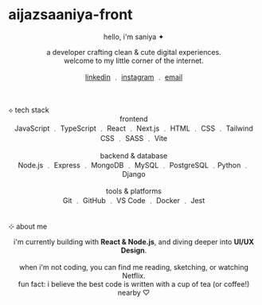 # aijazsaaniya-front
<p align="center">
hello, i'm saniya ✦
</p>
<p align="center">
a developer crafting clean & cute digital experiences.
<br>
welcome to my little corner of the internet.
</p>
<p align="center">
<a href="https://www.linkedin.com/in/saniya-aijaz-358810345">linkedin</a> ﹒
<a href="https://www.instagram.com/theacademizone">instagram</a> ﹒
<a href="mailto:aijazsaaniya@gmail.com">email</a>
</p>
<br>
<br>
⟡ tech stack
<div align="center">
frontend
<br>
JavaScript ﹒ TypeScript ﹒ React ﹒ Next.js ﹒ HTML ﹒ CSS ﹒ Tailwind CSS ﹒ SASS ﹒ Vite
<br><br>
backend & database
<br>
Node.js ﹒ Express ﹒ MongoDB ﹒ MySQL ﹒ PostgreSQL ﹒Python ﹒Django  
<br><br>
tools & platforms
<br>
Git ﹒ GitHub ﹒ VS Code ﹒ Docker ﹒ Jest
</div>
<br>
<br>
⊹ about me
<p align="center">
i'm currently building with <b>React & Node.js</b>, and diving deeper into <b>UI/UX Design</b>.
<br><br>
when i'm not coding, you can find me reading, sketching, or watching Netflix.
<br>
fun fact: i believe the best code is written with a cup of tea (or coffee!) nearby ♡
</p>

